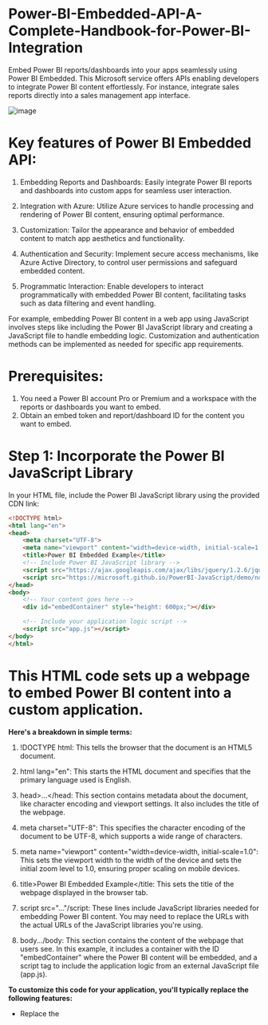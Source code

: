 # Power-BI-Embedded-API-A-Complete-Handbook-for-Power-BI-Integration
Embed Power BI reports/dashboards into your apps seamlessly using Power BI Embedded. This Microsoft service offers APIs enabling developers to integrate Power BI content effortlessly. For instance, integrate sales reports directly into a sales management app interface.

![image](https://github.com/Hagar-zakaria/Power-BI-Embedded-API-A-Complete-Handbook-for-Power-BI-Integration/assets/93611934/a247d5c1-905a-498e-b2b2-3b34c509b8fb)

# Key features of Power BI Embedded API:

1. Embedding Reports and Dashboards: Easily integrate Power BI reports and dashboards into custom apps for seamless user interaction.

2. Integration with Azure: Utilize Azure services to handle processing and rendering of Power BI content, ensuring optimal performance.

3. Customization: Tailor the appearance and behavior of embedded content to match app aesthetics and functionality.

4. Authentication and Security: Implement secure access mechanisms, like Azure Active Directory, to control user permissions and safeguard embedded content.

5. Programmatic Interaction: Enable developers to interact programmatically with embedded Power BI content, facilitating tasks such as data filtering and event handling.

For example, embedding Power BI content in a web app using JavaScript involves steps like including the Power BI JavaScript library and creating a JavaScript file to handle embedding logic. Customization and authentication methods can be implemented as needed for specific app requirements.


# Prerequisites:

1. You need a Power BI account Pro or Premium  and a workspace with the reports or dashboards you want to embed.
2. Obtain an embed token and report/dashboard ID for the content you want to embed.

# Step 1: Incorporate the Power BI JavaScript Library

In your HTML file, include the Power BI JavaScript library using the provided CDN link:   

```html
<!DOCTYPE html>
<html lang="en">
<head>
    <meta charset="UTF-8">
    <meta name="viewport" content="width=device-width, initial-scale=1.0">
    <title>Power BI Embedded Example</title>
    <!-- Include Power BI JavaScript library -->
    <script src="https://ajax.googleapis.com/ajax/libs/jquery/1.2.6/jquery.js"></script>
    <script src="https://microsoft.github.io/PowerBI-JavaScript/demo/node_modules/powerbi-client/dist/powerbi.js"></script>
</head>
<body>
    <!-- Your content goes here -->
    <div id="embedContainer" style="height: 600px;"></div>

    <!-- Include your application logic script -->
    <script src="app.js"></script>
</body>
</html>
```

# **This HTML code sets up a webpage to embed Power BI content into a custom application.**

**Here's a breakdown in simple terms:**

1.  !DOCTYPE html: This tells the browser that the document is an HTML5 document.

2. html lang="en": This starts the HTML document and specifies that the primary language used is English.

3. head>...</head: This section contains metadata about the document, like character encoding and viewport settings. It also includes the title of the webpage.

4. meta charset="UTF-8": This specifies the character encoding of the document to be UTF-8, which supports a wide range of characters.

5. meta name="viewport" content="width=device-width, initial-scale=1.0": This sets the viewport width to the width of the device and sets the initial zoom level to 1.0, ensuring proper scaling on mobile devices.

6. title>Power BI Embedded Example</title: This sets the title of the webpage displayed in the browser tab.

7. script src="..."/script: These lines include JavaScript libraries needed for embedding Power BI content. You may need to replace the URLs with the actual URLs of the JavaScript libraries you're using.

8. body.../body: This section contains the content of the webpage that users see. In this example, it includes a container with the ID "embedContainer" where the Power BI content will be embedded, and a script tag to include the application logic from an external JavaScript file (app.js).

**To customize this code for your application, you'll typically replace the following features:**

- Replace the <title> tag content with your desired webpage title.
- Replace the <script> tags' src attribute URLs with the URLs of the JavaScript libraries you're using for Power BI embedding.
- Customize the content within the <body> tag according to your application's needs, and replace "embedContainer" with the ID of the container where you want to embed the Power BI content.

# Step 2: Develop a JavaScript File (app.js)

Create a JavaScript file named "app.js" to manage the embedding process. This file will house the script responsible for embedding the Power BI content into your application.

```
<script>
//let loadedResolve, reportLoaded = new Promise((res, rej) => { loadedResolve = res; });
let renderedResolve, reportRendered = new Promise((res, rej) => { renderedResolve = res; });
const reportId = "your_report_id_here";
const groupId = "your_groupId_here";

// Get models. models contains enums that can be used.
models = window['powerbi-client'].models;

// Embed a Power BI report in the given HTML element with the given configurations
// Read more about how to embed a Power BI report in your application here: https://go.microsoft.com/fwlink/?linkid=2153590
function embedPowerBIReport() {
    /*-----------------------------------------------------------------------------------+
    |    Don't change these values here: access token, embed URL and report ID.          | 
    |    To make changes to these values:                                                | 
    |    1. Save any other code changes to a text editor, as these will be lost.         |
    |    2. Select 'Start over' from the ribbon.                                         |
    |    3. Select a report or use an embed token.                                       |
    +-----------------------------------------------------------------------------------*/
    // Read embed application token
    let accessToken = "your_access_token";

    // Read embed URL
    let embedUrl = `https://app.powerbi.com/reportEmbed?reportId=${reportId}&groupId=${groupId}`;

    // Read report Id
    let embedReportId = reportId;

    // Read embed type from radio
    //let tokenType = TOKEN_TYPE;

    // We give All permissions to demonstrate switching between View and Edit mode and saving report.
    let permissions = models.Permissions.All;

    // Create the embed configuration object for the report
    // For more information see https://go.microsoft.com/fwlink/?linkid=2153590
    let config = {
        type: 'report',
        tokenType: models.TokenType.Embed,  // Correct reference
        accessToken: accessToken,
        embedUrl: embedUrl,
        id: embedReportId,
        permissions: permissions,
        viewMode: models.ViewMode.View,
        settings: {
            filterPaneEnabled: false,
            navContentPaneEnabled: true,
            layoutType: models.LayoutType.Custom, // You can experiment with layoutType
            panes: {
                filters: {
                    visible: true
                },
                pageNavigation: {
                    visible: true
                }
            },
            bars: {
                statusBar: {
                    visible: true
                }
            }
        }
    };

    // Get a reference to the embedded report HTML element
    let embedContainer = $('#embedContainer')[0];

    // Embed the report and display it within the div container.
    report = powerbi.embed(embedContainer, config);

    // report.off removes all event handlers for a specific event
    report.off("loaded");

    // report.on will add an event handler
    report.on("loaded", function () {
        loadedResolve();
        report.off("loaded");
    });

    // report.off removes all event handlers for a specific event
    report.off("error");

    report.on("error", function (event) {
        console.log(event.detail);
    });

    // report.off removes all event handlers for a specific event
    report.off("rendered");

    // report.on will add an event handler
    report.on("rendered", function () {
        renderedResolve();
        report.off("rendered");
    });
}

embedPowerBIReport();
reportLoaded;

// Insert here the code you want to run after the report is loaded

reportRendered;

// Insert here the code you want to run after the report is rendered

</script>
'''

This JavaScript code is designed to embed a Power BI report into a web application. It sets up an embedding function embedPowerBIReport() responsible for configuring and embedding the report using Power BI's client library. Key elements, such as the report and group IDs, and the access token, are placeholders that need to be replaced with actual values corresponding to your Power BI report and authentication credentials. Once the script is embedded into the HTML file, it retrieves the necessary elements and embeds the report into the designated container. Event handlers are set up to handle various states of the embedding process. Users can customize the code by replacing placeholder values and adjusting the configuration settings according to their specific requirements, such as specifying permissions, adjusting layout, or handling error events.


**Here are the features that need to be replaced:**

1. Report ID (reportId): Replace "your_report_id_here" with the ID of your Power BI report.
2. Group ID (groupId): Replace "your_groupId_here" with the ID of the group containing your Power BI report.
3. Access Token (accessToken): Replace "your_access_token" with your Power BI access token.
4. Embed URL (embedUrl): The embed URL is constructed dynamically based on the report and group IDs. No direct replacement needed.
5. Other Configuration Settings: Depending on your requirements, you may want to adjust other settings such as permissions, layout, visibility of panes, and event handling. 6. These adjustments can be made directly within the code as needed.




